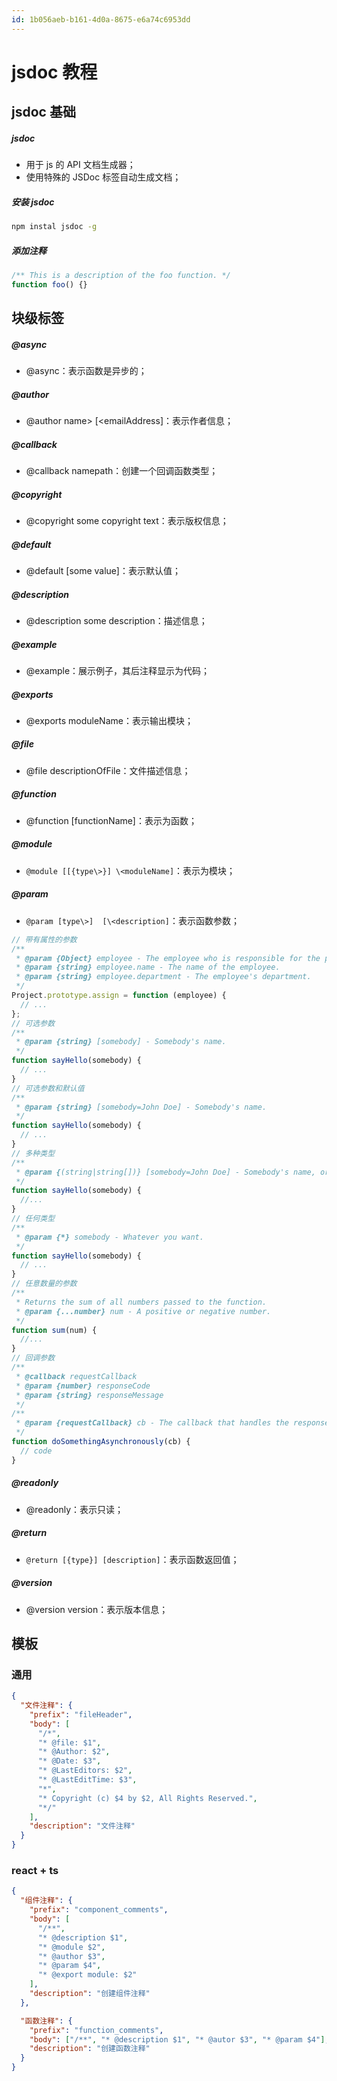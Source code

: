 ```yaml
---
id: 1b056aeb-b161-4d0a-8675-e6a74c6953dd
---
```


# jsdoc 教程

## jsdoc 基础

##### jsdoc

- 用于 js 的 API 文档生成器；
- 使用特殊的 JSDoc 标签自动生成文档；

##### 安装 jsdoc

```bash
npm instal jsdoc -g
```

##### 添加注释

```typescript
/** This is a description of the foo function. */
function foo() {}
```

## 块级标签

##### @async

- @async：表示函数是异步的；

##### @author

- @author name\> [\<emailAddress]：表示作者信息；

##### @callback

- @callback namepath：创建一个回调函数类型；

##### @copyright

- @copyright some copyright text：表示版权信息；

##### @default

- @default [some value]：表示默认值；

##### @description

- @description some description：描述信息；

##### @example

- @example：展示例子，其后注释显示为代码；

##### @exports

- @exports moduleName：表示输出模块；

##### @file

- @file descriptionOfFile：文件描述信息；

##### @function

- @function [functionName]：表示为函数；

##### @module

- `@module [[{type\>}] \<moduleName]`：表示为模块；

##### @param

- `@param [type\>]  [\<description]`：表示函数参数；

```typescript
// 带有属性的参数
/**
 * @param {Object} employee - The employee who is responsible for the project.
 * @param {string} employee.name - The name of the employee.
 * @param {string} employee.department - The employee's department.
 */
Project.prototype.assign = function (employee) {
  // ...
};
// 可选参数
/**
 * @param {string} [somebody] - Somebody's name.
 */
function sayHello(somebody) {
  // ...
}
// 可选参数和默认值
/**
 * @param {string} [somebody=John Doe] - Somebody's name.
 */
function sayHello(somebody) {
  // ...
}
// 多种类型
/**
 * @param {(string|string[])} [somebody=John Doe] - Somebody's name, or an array of names.
 */
function sayHello(somebody) {
  //...
}
// 任何类型
/**
 * @param {*} somebody - Whatever you want.
 */
function sayHello(somebody) {
  // ...
}
// 任意数量的参数
/**
 * Returns the sum of all numbers passed to the function.
 * @param {...number} num - A positive or negative number.
 */
function sum(num) {
  //...
}
// 回调参数
/**
 * @callback requestCallback
 * @param {number} responseCode
 * @param {string} responseMessage
 */
/**
 * @param {requestCallback} cb - The callback that handles the response.
 */
function doSomethingAsynchronously(cb) {
  // code
}
```

##### @readonly

- @readonly：表示只读；

##### @return

- `@return [{type}] [description]`：表示函数返回值；

##### @version

- @version version：表示版本信息；

## 模板

### 通用

```json
{
  "文件注释": {
    "prefix": "fileHeader",
    "body": [
      "/*",
      "* @file: $1",
      "* @Author: $2",
      "* @Date: $3",
      "* @LastEditors: $2",
      "* @LastEditTime: $3",
      "*",
      "* Copyright (c) $4 by $2, All Rights Reserved.",
      "*/"
    ],
    "description": "文件注释"
  }
}
```

### react + ts

```json
{
  "组件注释": {
    "prefix": "component_comments",
    "body": [
      "/**",
      "* @description $1",
      "* @module $2",
      "* @author $3",
      "* @param $4",
      "* @export module: $2"
    ],
    "description": "创建组件注释"
  },

  "函数注释": {
    "prefix": "function_comments",
    "body": ["/**", "* @description $1", "* @autor $3", "* @param $4"],
    "description": "创建函数注释"
  }
}
```
